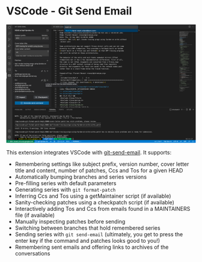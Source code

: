 # VSCode - Git Send Email

![Screenshot](/screenshot.png?raw=true "Screenshot")
 
This extension integrates VSCode with
[git-send-email](https://git-send-email.io/). It supports:

* Remembering settings like subject prefix, version number, cover letter title
  and content, number of patches, Ccs and Tos for a given HEAD
* Automatically bumping branches and series versions
* Pre-filling series with default parameters
* Generating series with `git format-patch`
* Inferring Ccs and Tos using a getMaintainer script (if available)
* Sanity-checking patches using a checkpatch script (if available)
* Interactively adding Tos and Ccs from emails found in a MAINTAINERS file (if available)
* Manually inspecting patches before sending
* Switching between branches that hold remembered series
* Sending series with `git send-email` (ultimately, you get to press the enter
  key if the command and patches looks good to you!)
* Remembering sent emails and offering links to archives of the conversations

